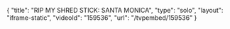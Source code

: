 {
    "title": "RIP MY SHRED STICK: SANTA MONICA",
    "type": "solo",
    "layout": "iframe-static",
    "videoId": "159536",
    "url": "\/tvpembed\/159536"
}